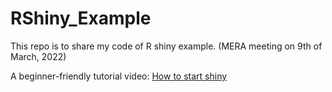 # RShiny_Example
This repo is to share my code of R shiny example. (MERA meeting on 9th of March, 2022)

A beginner-friendly tutorial video: [How to start shiny](https://vimeo.com/rstudioinc/review/131218530/212d8a5a7a#t=0m0s)